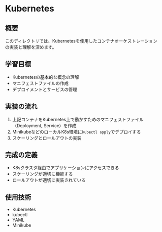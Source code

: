 # Kubernetes

## 概要
このディレクトリでは、Kubernetesを使用したコンテナオーケストレーションの実装と理解を深めます。

## 学習目標
- Kubernetesの基本的な概念の理解
- マニフェストファイルの作成
- デプロイメントとサービスの管理

## 実装の流れ
1. 上記コンテナをKubernetes上で動かすためのマニフェストファイル（Deployment, Service）を作成
2. MinikubeなどのローカルK8s環境に`kubectl apply`でデプロイする
3. スケーリングとロールアウトの実装

## 完成の定義
- K8sクラスタ経由でアプリケーションにアクセスできる
- スケーリングが適切に機能する
- ロールアウトが適切に実装されている

## 使用技術
- Kubernetes
- kubectl
- YAML
- Minikube 
